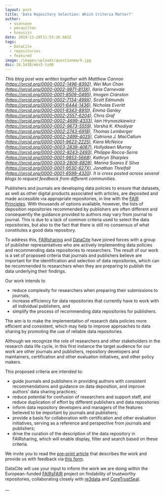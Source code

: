 ```yaml
---
layout: post
title: 'Data Repository Selection: Which Criteria Matter?'
author:
  - ssansone
  - pmcquilton
  - hcousijn
date: 2019-11-29T11:53:26.602Z
tags:
  - DataCite
  - repositories
  - featured
image: /images/uploads/questionmark.jpg
doi: 10.5438/mbs5-tz08
---
```

_This blog post was written together with Matthew Cannon (https://orcid.org/0000-0002-1496-8392), Wei Mun Chan (https://orcid.org/0000-0002-9971-813X), Ilaria Carnevale (https://orcid.org/0000-0001-8509-0495), Imogen Cranston (https://orcid.org/0000-0002-7134-499X), Scott Edmunds (https://orcid.org/0000-0001-6444-1436), Nicholas Everitt (https://orcid.org/0000-0001-8343-8910), Emma Ganley (https://orcid.org/0000-0002-2557-6204), Chris Graf (https://orcid.org/0000-0002-4699-4333), Iain Hrynaszkiewicz (https://orcid.org/0000-0002-9673-5559), Varsha K. Khodiyar (https://orcid.org/0000-0002-2743-6918), Thomas Lemberger (https://orcid.org/0000-0002-2499-4025), Catriona J. MacCallum (https://orcid.org/0000-0001-9623-2225), Kiera McNeice (https://orcid.org/0000-0003-2839-4067), Hollydawn Murray (https://orcid.org/0000-0002-8243-2493), Philippe Rocca-Serra (https://orcid.org/0000-0001-9853-5668), Kathryn Sharples (https://orcid.org/0000-0003-2809-6828), Marina Soares E Silva (https://orcid.org/0000-0001-9530-627X), Jonathan Threlfall (https://orcid.org/0000-0001-8599-4320). It is cross posted across several blogs to request feedback from different communities._

Publishers and journals are developing data policies to ensure that datasets, as well as other digital products associated with articles, are deposited and made accessible via appropriate repositories, in line with the [FAIR Principles](https://doi.org/10.1038/sdata.2016.18).  With thousands of options available, however, the lists of deposition repositories recommended by publishers are often different and consequently the guidance provided to authors may vary from journal to journal. This is due to a lack of common criteria used to select the data repositories, but also to the fact that there is still no consensus of what constitutes a good data repository. 

To address this, [FAIRsharing](https://fairsharing.org/) and [DataCite](https://datacite.org/) have joined forces with a group of publisher representatives who are actively implementing data policies and recommending data repositories to researchers. The result of our work is a set of proposed criteria that journals and publishers believe are important for the identification and selection of data repositories, which can be recommended to researchers when they are preparing to publish the data underlying their findings. 

Our work intends to 

* reduce complexity for researchers when preparing their submissions to journals, 
* increase efficiency for data repositories that currently have to work with all individual publishers, and
* simplify the process of recommending data repositories for publishers.  

The aim is to make the implementation of research data policies more efficient and consistent, which may help to improve approaches to data sharing by promoting the use of reliable data repositories. 

Although we recognize the role of researchers and other stakeholders in the research data life cycle, in this first instance the target audience for our work are other journals and publishers, repository developers and maintainers, certification and other evaluation initiatives, and other policy makers.  

This proposed criteria are intended to:

* guide journals and publishers in providing authors with consistent recommendations and guidance on data deposition, and improve authors’ data sharing practices;
* reduce potential for confusion of researchers and support staff, and reduce duplication of effort by different publishers and data repositories
* inform data repository developers and managers of the features believed to be important by journals and publishers;
* provide a basis for collaboration with certification and other evaluation initiatives, serving as a reference and perspective from journals and publishers;
* drive the curation of the description of the data repository in FAIRsharing, which will enable display, filter and search based on these criteria.

We invite you to read the [pre-print article](https://osf.io/m2bce/) that describes the work and provide us with feedback via [this form](https://tinyurl.com/RepoCriteriaFeedback). 

DataCite will use your input to inform the work we are doing within the European-funded [FAIRsFAIR](https://www.fairsfair.eu/) project on findability of trustworthy repositories, collaborating closely with [re3data](https://www.re3data.org/) and [CoreTrustSeal](https://www.coretrustseal.org/). 

__
